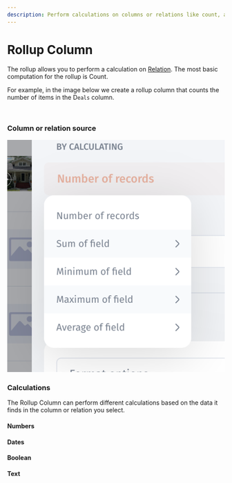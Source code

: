 ```yaml
---
description: Perform calculations on columns or relations like count, average, and sum.
---
```


# Rollup Column

The rollup allows you to perform a calculation on [Relation](relations/). The most basic computation for the rollup is Count.

For example, in the image below we create a rollup column that counts the number of items in the D`eals` column.

<figure><img src="../../.gitbook/assets/rollup.gif" alt=""><figcaption></figcaption></figure>

### Column or relation source <a href="#column-or-relation-source" id="column-or-relation-source"></a>

![](<../../.gitbook/assets/image (3) (4).png>)

### Calculations <a href="#calculations" id="calculations"></a>

The Rollup Column can perform different calculations based on the data it finds in the column or relation you select.

#### Numbers <a href="#numbers" id="numbers"></a>

#### Dates <a href="#dates" id="dates"></a>

#### Boolean <a href="#boolean" id="boolean"></a>

#### Text <a href="#text" id="text"></a>
